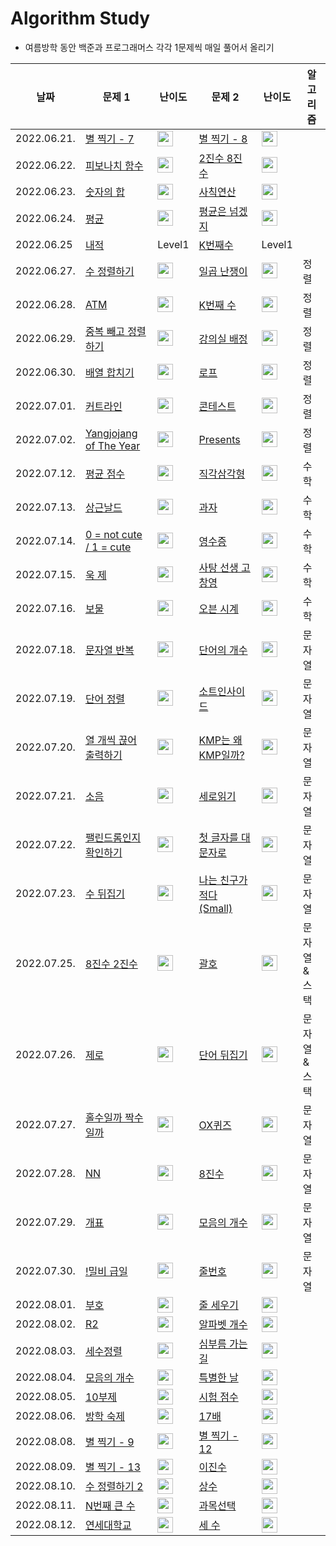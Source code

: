 # Algorithm Study
- 여름방학 동안 백준과 프로그래머스 각각 1문제씩 매일 풀어서 올리기

|날짜|문제 1|난이도|문제 2|난이도|알고리즘|
|------|---|---|---|---|---|
|2022.06.21.|[별 찍기 - 7](https://www.acmicpc.net/problem/2444)|<img height="25px" width="25px" src="https://static.solved.ac/tier_small/3.svg"/>|[별 찍기 - 8](https://www.acmicpc.net/problem/2445)|<img height="25px" width="25px" src="https://static.solved.ac/tier_small/3.svg"/>||
|2022.06.22.|[피보나치 함수](https://www.acmicpc.net/problem/1003)|<img height="25px" width="25px" src="https://static.solved.ac/tier_small/8.svg"/>|[2진수 8진수](https://www.acmicpc.net/problem/1373)|<img height="25px" width="25px" src="https://static.solved.ac/tier_small/5.svg"/>||
|2022.06.23.|[숫자의 합](https://www.acmicpc.net/problem/11720)|<img height="25px" width="25px" src="https://static.solved.ac/tier_small/2.svg"/>|[사칙연산](https://www.acmicpc.net/problem/13420)|<img height="25px" width="25px" src="https://static.solved.ac/tier_small/4.svg"/>||
|2022.06.24.|[평균](https://www.acmicpc.net/problem/1546)|<img height="25px" width="25px" src="https://static.solved.ac/tier_small/5.svg"/>|[평균은 넘겠지](https://www.acmicpc.net/problem/4344)|<img height="25px" width="25px" src="https://static.solved.ac/tier_small/5.svg"/>||
|2022.06.25|[내적](https://programmers.co.kr/learn/courses/30/lessons/70128)|Level1|[K번째수](https://programmers.co.kr/learn/courses/30/lessons/42748)|Level1||
|2022.06.27.|[수 정렬하기](https://www.acmicpc.net/problem/2750)|<img height="25px" width="25px" src="https://static.solved.ac/tier_small/4.svg"/>|[일곱 난쟁이](https://www.acmicpc.net/problem/2309)|<img height="25px" width="25px" src="https://static.solved.ac/tier_small/5.svg"/>|정렬|
|2022.06.28.|[ATM](https://www.acmicpc.net/problem/11399)|<img height="25px" width="25px" src="https://static.solved.ac/tier_small/7.svg"/>|[K번째 수](https://www.acmicpc.net/problem/11004)|<img height="25px" width="25px" src="https://static.solved.ac/tier_small/6.svg"/>|정렬|
|2022.06.29.|[중복 빼고 정렬하기](https://www.acmicpc.net/problem/10867)|<img height="25px" width="25px" src="https://static.solved.ac/tier_small/6.svg"/>|[강의실 배정](https://www.acmicpc.net/problem/11000)|<img height="25px" width="25px" src="https://static.solved.ac/tier_small/11.svg"/>|정렬|
|2022.06.30.|[배열 합치기]()|<img height="25px" width="25px" src="https://static.solved.ac/tier_small/6.svg"/>|[로프](https://www.acmicpc.net/problem/2217)|<img height="25px" width="25px" src="https://static.solved.ac/tier_small/7.svg"/>|정렬|
|2022.07.01.|[커트라인](https://www.acmicpc.net/problem/25305)|<img height="25px" width="25px" src="https://static.solved.ac/tier_small/4.svg"/>|[콘테스트](https://www.acmicpc.net/problem/5576)|<img height="25px" width="25px" src="https://static.solved.ac/tier_small/4.svg"/>|정렬|
|2022.07.02.|[Yangjojang of The Year](https://www.acmicpc.net/problem/11557)|<img height="25px" width="25px" src="https://static.solved.ac/tier_small/5.svg"/>|[Presents](https://www.acmicpc.net/problem/13771)|<img height="25px" width="25px" src="https://static.solved.ac/tier_small/4.svg"/>|정렬|
|2022.07.12.|[평균 점수](https://www.acmicpc.net/problem/10039)|<img height="25px" width="25px" src="https://static.solved.ac/tier_small/2.svg"/>|[직각삼각형](https://www.acmicpc.net/problem/4153)|<img height="25px" width="25px" src="https://static.solved.ac/tier_small/3.svg"/>|수학|
|2022.07.13.|[상근날드](https://www.acmicpc.net/problem/5543)|<img height="25px" width="25px" src="https://static.solved.ac/tier_small/2.svg"/>|[과자](https://www.acmicpc.net/problem/10156)|<img height="25px" width="25px" src="https://static.solved.ac/tier_small/2.svg"/>|수학|
|2022.07.14.|[0 = not cute / 1 = cute](https://www.acmicpc.net/problem/10886)|<img height="25px" width="25px" src="https://static.solved.ac/tier_small/3.svg"/>|[영수증](https://www.acmicpc.net/problem/5565)|<img height="25px" width="25px" src="https://static.solved.ac/tier_small/3.svg"/>|수학|
|2022.07.15.|[욱 제](https://www.acmicpc.net/problem/17356)|<img height="25px" width="25px" src="https://static.solved.ac/tier_small/2.svg"/>|[사탕 선생 고창영](https://www.acmicpc.net/problem/2547)|<img height="25px" width="25px" src="https://static.solved.ac/tier_small/3.svg"/>|수학|
|2022.07.16.|[보물](https://www.acmicpc.net/problem/1026)|<img height="25px" width="25px" src="https://static.solved.ac/tier_small/7.svg"/>|[오븐 시계](https://www.acmicpc.net/problem/2525)|<img height="25px" width="25px" src="https://static.solved.ac/tier_small/3.svg"/>|수학|
|2022.07.18.|[문자열 반복](https://www.acmicpc.net/problem/2675)|<img height="25px" width="25px" src="https://static.solved.ac/tier_small/4.svg"/>|[단어의 개수](https://www.acmicpc.net/problem/1152)|<img height="25px" width="25px" src="https://static.solved.ac/tier_small/4.svg"/>|문자열|
|2022.07.19.|[단어 정렬](https://www.acmicpc.net/problem/1181)|<img height="25px" width="25px" src="https://static.solved.ac/tier_small/6.svg"/>|[소트인사이드](https://www.acmicpc.net/problem/1427)|<img height="25px" width="25px" src="https://static.solved.ac/tier_small/6.svg"/>|문자열|
|2022.07.20.|[열 개씩 끊어 출력하기](https://www.acmicpc.net/problem/11721)|<img height="25px" width="25px" src="https://static.solved.ac/tier_small/3.svg"/>|[KMP는 왜 KMP일까?](https://www.acmicpc.net/problem/2902)|<img height="25px" width="25px" src="https://static.solved.ac/tier_small/4.svg"/>|문자열|
|2022.07.21.|[소음](https://www.acmicpc.net/problem/2935)|<img height="25px" width="25px" src="https://static.solved.ac/tier_small/3.svg"/>|[세로읽기](https://www.acmicpc.net/problem/10798)|<img height="25px" width="25px" src="https://static.solved.ac/tier_small/5.svg"/>|문자열|
|2022.07.22.|[팰린드롬인지 확인하기](https://www.acmicpc.net/problem/10988)|<img height="25px" width="25px" src="https://static.solved.ac/tier_small/4.svg"/>|[첫 글자를 대문자로](https://www.acmicpc.net/problem/4458)|<img height="25px" width="25px" src="https://static.solved.ac/tier_small/4.svg"/>|문자열|
|2022.07.23.|[수 뒤집기](https://www.acmicpc.net/problem/3062)|<img height="25px" width="25px" src="https://static.solved.ac/tier_small/4.svg"/>|[나는 친구가 적다 (Small)](https://www.acmicpc.net/problem/16171)|<img height="25px" width="25px" src="https://static.solved.ac/tier_small/6.svg"/>|문자열|
|2022.07.25.|[8진수 2진수](https://www.acmicpc.net/problem/1212)|<img height="25px" width="25px" src="https://static.solved.ac/tier_small/4.svg"/>|[괄호](https://www.acmicpc.net/problem/9012)|<img height="25px" width="25px" src="https://static.solved.ac/tier_small/7.svg"/>|문자열 & 스택|
|2022.07.26.|[제로](https://www.acmicpc.net/problem/10773)|<img height="25px" width="25px" src="https://static.solved.ac/tier_small/7.svg"/>|[단어 뒤집기](https://www.acmicpc.net/problem/9093)|<img height="25px" width="25px" src="https://static.solved.ac/tier_small/5.svg"/>|문자열 & 스택|
|2022.07.27.|[홀수일까 짝수일까](https://www.acmicpc.net/problem/5988)|<img height="25px" width="25px" src="https://static.solved.ac/tier_small/3.svg"/>|[OX퀴즈](https://www.acmicpc.net/problem/8958)|<img height="25px" width="25px" src="https://static.solved.ac/tier_small/4.svg"/>|문자열|
|2022.07.28.|[NN](https://www.acmicpc.net/problem/11944)|<img height="25px" width="25px" src="https://static.solved.ac/tier_small/4.svg"/>|[8진수](https://www.acmicpc.net/problem/2998)|<img height="25px" width="25px" src="https://static.solved.ac/tier_small/4.svg"/>|문자열|
|2022.07.29.|[개표](https://www.acmicpc.net/problem/10102)|<img height="25px" width="25px" src="https://static.solved.ac/tier_small/4.svg"/>|[모음의 개수](https://www.acmicpc.net/problem/10987)|<img height="25px" width="25px" src="https://static.solved.ac/tier_small/3.svg"/>|문자열|
|2022.07.30.|[!밀비 급일](https://www.acmicpc.net/problem/11365)|<img height="25px" width="25px" src="https://static.solved.ac/tier_small/2.svg"/>|[줄번호](https://www.acmicpc.net/problem/4470)|<img height="25px" width="25px" src="https://static.solved.ac/tier_small/3.svg"/>|문자열|
|2022.08.01.|[부호](https://www.acmicpc.net/problem/1247)|<img height="25px" width="25px" src="https://static.solved.ac/tier_small/3.svg"/>|[줄 세우기](https://www.acmicpc.net/problem/1681)|<img height="25px" width="25px" src="https://static.solved.ac/tier_small/4.svg"/>|
|2022.08.02.|[R2](https://www.acmicpc.net/problem/3046)|<img height="25px" width="25px" src="https://static.solved.ac/tier_small/2.svg"/>|[알파벳 개수](https://www.acmicpc.net/problem/10808)|<img height="25px" width="25px" src="https://static.solved.ac/tier_small/2.svg"/>|
|2022.08.03.|[세수정렬](https://www.acmicpc.net/problem/2752)|<img height="25px" width="25px" src="https://static.solved.ac/tier_small/2.svg"/>|[심부름 가는 길](https://www.acmicpc.net/problem/5554)|<img height="25px" width="25px" src="https://static.solved.ac/tier_small/2.svg"/>|
|2022.08.04.|[모음의 개수](https://www.acmicpc.net/problem/1264)|<img height="25px" width="25px" src="https://static.solved.ac/tier_small/2.svg"/>|[특별한 날](https://www.acmicpc.net/problem/10768)|<img height="25px" width="25px" src="https://static.solved.ac/tier_small/2.svg"/>|
|2022.08.05.|[10부제](https://www.acmicpc.net/problem/10797)|<img height="25px" width="25px" src="https://static.solved.ac/tier_small/2.svg"/>|[시험 점수](https://www.acmicpc.net/problem/5596)|<img height="25px" width="25px" src="https://static.solved.ac/tier_small/2.svg"/>|
|2022.08.06.|[방학 숙제](https://www.acmicpc.net/problem/5532)|<img height="25px" width="25px" src="https://static.solved.ac/tier_small/2.svg"/>|[17배](https://www.acmicpc.net/problem/5893)|<img height="25px" width="25px" src="https://static.solved.ac/tier_small/2.svg"/>|
|2022.08.08.|[별 찍기 - 9](https://www.acmicpc.net/problem/2446)|<img height="25px" width="25px" src="https://static.solved.ac/tier_small/3.svg"/>|[별 찍기 - 12](https://www.acmicpc.net/problem/2522)|<img height="25px" width="25px" src="https://static.solved.ac/tier_small/3.svg"/>|
|2022.08.09.|[별 찍기 - 13](https://www.acmicpc.net/problem/2523)|<img height="25px" width="25px" src="https://static.solved.ac/tier_small/3.svg"/>|[이진수](https://www.acmicpc.net/problem/3460)|<img height="25px" width="25px" src="https://static.solved.ac/tier_small/3.svg"/>|
|2022.08.10.|[수 정렬하기 2](https://www.acmicpc.net/problem/2751)|<img height="25px" width="25px" src="https://static.solved.ac/tier_small/6.svg"/>|[상수](https://www.acmicpc.net/problem/2908)|<img height="25px" width="25px" src="https://static.solved.ac/tier_small/4.svg"/>|
|2022.08.11.|[N번째 큰 수](https://www.acmicpc.net/problem/2693)|<img height="25px" width="25px" src="https://static.solved.ac/tier_small/5.svg"/>|[과목선택](https://www.acmicpc.net/problem/11948)|<img height="25px" width="25px" src="https://static.solved.ac/tier_small/2.svg"/>|
|2022.08.12.|[연세대학교](https://www.acmicpc.net/problem/15680)|<img height="25px" width="25px" src="https://static.solved.ac/tier_small/2.svg"/>|[세 수](https://www.acmicpc.net/problem/10817)|<img height="25px" width="25px" src="https://static.solved.ac/tier_small/3.svg"/>|
